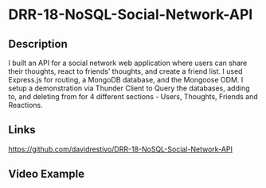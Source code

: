 # DRR-18-NoSQL-Social-Network-API

## Description
I built an API for a social network web application where users can share their thoughts, react to friends’ thoughts, and create a friend list. I used Express.js for routing, a MongoDB database, and the Mongoose ODM. I setup a demonstration via Thunder Client to Query the databases, adding to, and deleting from for 4 different sections - Users, Thoughts, Friends and Reactions.

## Links

https://github.com/davidrestivo/DRR-18-NoSQL-Social-Network-API


## Video Example

